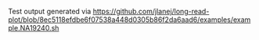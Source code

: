 Test output generated via https://github.com/jlanej/long-read-plot/blob/8ec5118efdbe6f07538a448d0305b86f2da6aad6/examples/example.NA19240.sh